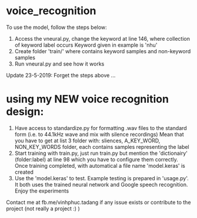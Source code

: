 # voice_recognition

To use the model, follow the steps below:
1. Access the vneural.py, change the keyword at line 146, where collection of keyword label occurs
  Keyword given in example is 'nhu'
2. Create folder 'train/' where contains keyword samples and non-keyword samples
3. Run vneural.py and see how it works


Update 23-5-2019: Forget the steps above ...

# using my NEW voice recognition design:
1. Have access to standardize.py for formatting .wav files to the standard form (i.e. to 44.1kHz wave and mix with silence recordings)
Mean that you have to get at list 3 folder with: sliences, A_KEY_WORD, NON_KEY_WORDS folder, each contains samples representing the label
2. Start training with train.py, just run train.py but mention the 'dictionairy' (folder:label) at line 98 which you have to configure them correctly. Once training completed, with automatical a file name 'model.keras' is created
3. Use the 'model.keras' to test. Example testing is prepared in 'usage.py'. It both uses the trained neural network and Google speech recognition. Enjoy the experiments

Contact me at fb.me/vinhphuc.tadang if any issue exists or contribute to the project (not really a project :) )



